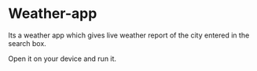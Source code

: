 # Weather-app
Its a weather app which gives live weather report of the city entered in the search box.

Open it on your device and run it.

